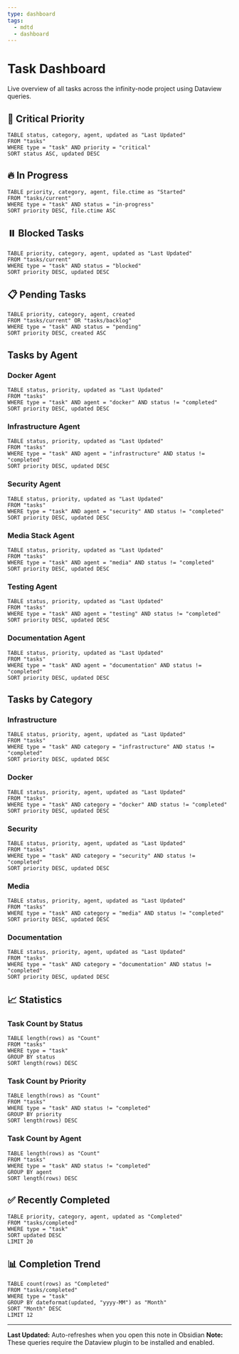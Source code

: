 ```yaml
---
type: dashboard
tags:
  - mdtd
  - dashboard
---
```


# Task Dashboard

Live overview of all tasks across the infinity-node project using Dataview queries.

## 🔴 Critical Priority

```dataview
TABLE status, category, agent, updated as "Last Updated"
FROM "tasks"
WHERE type = "task" AND priority = "critical"
SORT status ASC, updated DESC
```

## 🔥 In Progress

```dataview
TABLE priority, category, agent, file.ctime as "Started"
FROM "tasks/current"
WHERE type = "task" AND status = "in-progress"
SORT priority DESC, file.ctime ASC
```

## ⏸️ Blocked Tasks

```dataview
TABLE priority, category, agent, updated as "Last Updated"
FROM "tasks/current"
WHERE type = "task" AND status = "blocked"
SORT priority DESC, updated DESC
```

## 📋 Pending Tasks

```dataview
TABLE priority, category, agent, created
FROM "tasks/current" OR "tasks/backlog"
WHERE type = "task" AND status = "pending"
SORT priority DESC, created ASC
```

## Tasks by Agent

### Docker Agent

```dataview
TABLE status, priority, updated as "Last Updated"
FROM "tasks"
WHERE type = "task" AND agent = "docker" AND status != "completed"
SORT priority DESC, updated DESC
```

### Infrastructure Agent

```dataview
TABLE status, priority, updated as "Last Updated"
FROM "tasks"
WHERE type = "task" AND agent = "infrastructure" AND status != "completed"
SORT priority DESC, updated DESC
```

### Security Agent

```dataview
TABLE status, priority, updated as "Last Updated"
FROM "tasks"
WHERE type = "task" AND agent = "security" AND status != "completed"
SORT priority DESC, updated DESC
```

### Media Stack Agent

```dataview
TABLE status, priority, updated as "Last Updated"
FROM "tasks"
WHERE type = "task" AND agent = "media" AND status != "completed"
SORT priority DESC, updated DESC
```

### Testing Agent

```dataview
TABLE status, priority, updated as "Last Updated"
FROM "tasks"
WHERE type = "task" AND agent = "testing" AND status != "completed"
SORT priority DESC, updated DESC
```

### Documentation Agent

```dataview
TABLE status, priority, updated as "Last Updated"
FROM "tasks"
WHERE type = "task" AND agent = "documentation" AND status != "completed"
SORT priority DESC, updated DESC
```

## Tasks by Category

### Infrastructure

```dataview
TABLE status, priority, agent, updated as "Last Updated"
FROM "tasks"
WHERE type = "task" AND category = "infrastructure" AND status != "completed"
SORT priority DESC, updated DESC
```

### Docker

```dataview
TABLE status, priority, agent, updated as "Last Updated"
FROM "tasks"
WHERE type = "task" AND category = "docker" AND status != "completed"
SORT priority DESC, updated DESC
```

### Security

```dataview
TABLE status, priority, agent, updated as "Last Updated"
FROM "tasks"
WHERE type = "task" AND category = "security" AND status != "completed"
SORT priority DESC, updated DESC
```

### Media

```dataview
TABLE status, priority, agent, updated as "Last Updated"
FROM "tasks"
WHERE type = "task" AND category = "media" AND status != "completed"
SORT priority DESC, updated DESC
```

### Documentation

```dataview
TABLE status, priority, agent, updated as "Last Updated"
FROM "tasks"
WHERE type = "task" AND category = "documentation" AND status != "completed"
SORT priority DESC, updated DESC
```

## 📈 Statistics

### Task Count by Status

```dataview
TABLE length(rows) as "Count"
FROM "tasks"
WHERE type = "task"
GROUP BY status
SORT length(rows) DESC
```

### Task Count by Priority

```dataview
TABLE length(rows) as "Count"
FROM "tasks"
WHERE type = "task" AND status != "completed"
GROUP BY priority
SORT length(rows) DESC
```

### Task Count by Agent

```dataview
TABLE length(rows) as "Count"
FROM "tasks"
WHERE type = "task" AND status != "completed"
GROUP BY agent
SORT length(rows) DESC
```

## ✅ Recently Completed

```dataview
TABLE priority, category, agent, updated as "Completed"
FROM "tasks/completed"
WHERE type = "task"
SORT updated DESC
LIMIT 20
```

## 📊 Completion Trend

```dataview
TABLE count(rows) as "Completed"
FROM "tasks/completed"
WHERE type = "task"
GROUP BY dateformat(updated, "yyyy-MM") as "Month"
SORT "Month" DESC
LIMIT 12
```

---

**Last Updated:** Auto-refreshes when you open this note in Obsidian
**Note:** These queries require the Dataview plugin to be installed and enabled.
